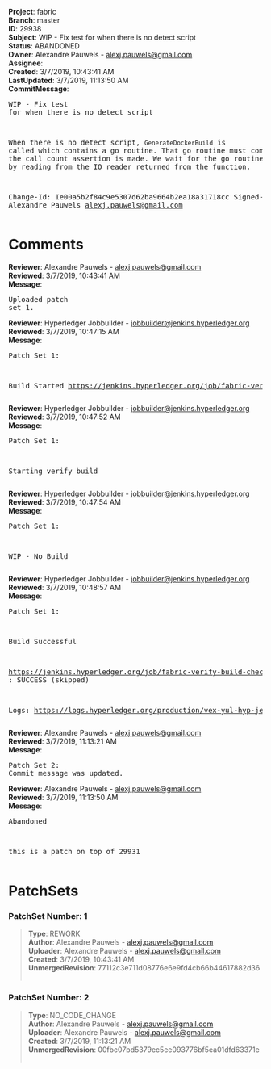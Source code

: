 <strong>Project</strong>: fabric<br><strong>Branch</strong>: master<br><strong>ID</strong>: 29938<br><strong>Subject</strong>: WIP - Fix test for when there is no detect script<br><strong>Status</strong>: ABANDONED<br><strong>Owner</strong>: Alexandre Pauwels - alexj.pauwels@gmail.com<br><strong>Assignee</strong>:<br><strong>Created</strong>: 3/7/2019, 10:43:41 AM<br><strong>LastUpdated</strong>: 3/7/2019, 11:13:50 AM<br><strong>CommitMessage</strong>:<br><pre>WIP - Fix test for when there is no detect script

When there is no detect script, `GenerateDockerBuild` is called
which contains a go routine. That go routine must complete before
the call count assertion is made. We wait for the go routine to
complete by reading from the IO reader returned from the function.

Change-Id: Ie00a5b2f84c9e5307d62ba9664b2ea18a31718cc
Signed-off-by: Alexandre Pauwels <alexj.pauwels@gmail.com>
</pre><h1>Comments</h1><strong>Reviewer</strong>: Alexandre Pauwels - alexj.pauwels@gmail.com<br><strong>Reviewed</strong>: 3/7/2019, 10:43:41 AM<br><strong>Message</strong>: <pre>Uploaded patch set 1.</pre><strong>Reviewer</strong>: Hyperledger Jobbuilder - jobbuilder@jenkins.hyperledger.org<br><strong>Reviewed</strong>: 3/7/2019, 10:47:15 AM<br><strong>Message</strong>: <pre>Patch Set 1:

Build Started https://jenkins.hyperledger.org/job/fabric-verify-build-checks-x86_64/11410/</pre><strong>Reviewer</strong>: Hyperledger Jobbuilder - jobbuilder@jenkins.hyperledger.org<br><strong>Reviewed</strong>: 3/7/2019, 10:47:52 AM<br><strong>Message</strong>: <pre>Patch Set 1:

Starting verify build</pre><strong>Reviewer</strong>: Hyperledger Jobbuilder - jobbuilder@jenkins.hyperledger.org<br><strong>Reviewed</strong>: 3/7/2019, 10:47:54 AM<br><strong>Message</strong>: <pre>Patch Set 1:

WIP - No Build</pre><strong>Reviewer</strong>: Hyperledger Jobbuilder - jobbuilder@jenkins.hyperledger.org<br><strong>Reviewed</strong>: 3/7/2019, 10:48:57 AM<br><strong>Message</strong>: <pre>Patch Set 1:

Build Successful 

https://jenkins.hyperledger.org/job/fabric-verify-build-checks-x86_64/11410/ : SUCCESS (skipped)

Logs: https://logs.hyperledger.org/production/vex-yul-hyp-jenkins-3/fabric-verify-build-checks-x86_64/11410</pre><strong>Reviewer</strong>: Alexandre Pauwels - alexj.pauwels@gmail.com<br><strong>Reviewed</strong>: 3/7/2019, 11:13:21 AM<br><strong>Message</strong>: <pre>Patch Set 2: Commit message was updated.</pre><strong>Reviewer</strong>: Alexandre Pauwels - alexj.pauwels@gmail.com<br><strong>Reviewed</strong>: 3/7/2019, 11:13:50 AM<br><strong>Message</strong>: <pre>Abandoned

this is a patch on top of 29931</pre><h1>PatchSets</h1><h3>PatchSet Number: 1</h3><blockquote><strong>Type</strong>: REWORK<br><strong>Author</strong>: Alexandre Pauwels - alexj.pauwels@gmail.com<br><strong>Uploader</strong>: Alexandre Pauwels - alexj.pauwels@gmail.com<br><strong>Created</strong>: 3/7/2019, 10:43:41 AM<br><strong>UnmergedRevision</strong>: 77112c3e711d08776e6e9fd4cb66b44617882d36<br><br></blockquote><h3>PatchSet Number: 2</h3><blockquote><strong>Type</strong>: NO_CODE_CHANGE<br><strong>Author</strong>: Alexandre Pauwels - alexj.pauwels@gmail.com<br><strong>Uploader</strong>: Alexandre Pauwels - alexj.pauwels@gmail.com<br><strong>Created</strong>: 3/7/2019, 11:13:21 AM<br><strong>UnmergedRevision</strong>: 00fbc07bd5379ec5ee093776bf5ea01dfd63371e<br><br></blockquote>